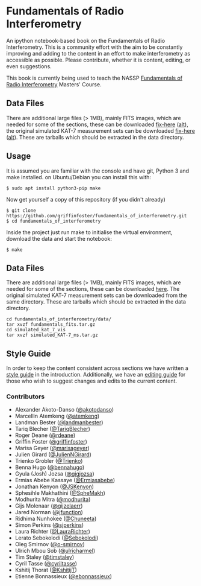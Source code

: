 # Fundamentals of Radio Interferometry

An ipython notebook-based book on the Fundamentals of Radio Interferometry. This is a community effort with the aim to be constantly improving and adding to the content in an effort to make interferometry as accessible as possible.  Please contribute, whether it is content, editing, or even suggestions.

This book is currently being used to teach the NASSP [Fundamentals of Radio Interferometry](https://ratt-ru.github.io/fundamentals_of_interferometry/) Masters' Course.


## Data Files

There are additional large files (> 1MB), mainly FITS images, which are needed for some of the sections, these can be downloaded [fix-here](http://www.mth.uct.ac.za/~siphelo/admin/interferometry/data/fundamentals_fits.tar.gz) ([alt](https://www.dropbox.com/s/n3jyiajytwuldpu/fundamentals_fits.tar.gz?dl=0)), the original simulated KAT-7 measurement sets can be downloaded [fix-here](http://www.mth.uct.ac.za/~siphelo/admin/interferometry/data/simulated_KAT-7_ms.tar.gz) ([alt](https://www.dropbox.com/s/kb3p2mthei8dgl9/simulated_KAT-7_ms.tar.gz?dl=0)). These are tarballs which should be extracted in the data directory.

## Usage

It is assumed you are familiar with the console and have git, Python 3 and make installed. on Ubuntu/Debian you can install this with:
```
$ sudo apt install python3-pip make
```

Now get yourself a copy of this repository (if you didn't already)
```
$ git clone https://github.com/griffinfoster/fundamentals_of_interferometry.git
$ cd fundamentals_of_interferometry
```

Inside the project just run make to initialise the virtual environment, download the data and start the notebook:
```
$ make
```

## Data Files

There are additional large files (> 1MB), mainly FITS images, which are needed for some of the sections, these can be downloaded 
[here](https://www.dropbox.com/sh/7qd3ny9ovt68zqk/AABi48QdW-x5e3vZeKGFN2Y1a?dl=0). The original simulated KAT-7 measurement sets can be downloaded from the same directory. These are tarballs which should be extracted in the data directory.

```
cd fundamentals_of_interferometry/data/
tar xvzf fundamentals_fits.tar.gz
cd simulated_kat_7_vis
tar xvzf simulated_KAT-7_ms.tar.gz
```

## Style Guide

In order to keep the content consistent across sections we have written a [style guide](https://github.com/griffinfoster/fundamentals_of_interferometry/blob/master/0_Introduction/0_introduction.ipynb) in the introduction. Additionally, we have an [editing guide](https://github.com/griffinfoster/fundamentals_of_interferometry/blob/master/0_Introduction/editing_guide.ipynb) for those who wish to suggest changes and edits to the current content.

### Contributors

* Alexander Akoto-Danso ([@akotodanso](https://github.com/akotodanso))
* Marcellin Atemkeng ([@atemkeng](https://github.com/atemkeng))
* Landman Bester ([@landmanbester](https://github.com/landmanbester))
* Tariq Blecher ([@TariqBlecher](https://github.com/TariqBlecher))
* Roger Deane ([@rdeane](https://github.com/rdeane))
* Griffin Foster ([@griffinfoster](https://github.com/griffinfoster))
* Marisa Geyer ([@marisageyer](https://github.com/marisageyer))
* Julien Girard ([@JulienNGirard](https://github.com/JulienNGirard))
* Trienko Grobler ([@Trienko](https://github.com/Trienko))
* Benna Hugo ([@bennahugo](https://github.com/bennahugo))
* Gyula (Josh) Jozsa ([@gigjozsa](https://github.com/gigjozsa))
* Ermias Abebe Kassaye ([@Ermiasabebe](https://github.com/Ermiasabebe))
* Jonathan Kenyon ([@JSKenyon](https://github.com/JSKenyon))
* Sphesihle Makhathini ([@SpheMakh](https://github.com/SpheMakh))
* Modhurita Mitra ([@modhurita](https://github.com/modhurita))
* Gijs Molenaar ([@gijzelaerr](https://github.com/gijzelaerr))
* Jared Norman ([@jfunction](https://github.com/jfunction))
* Ridhima Nunhokee ([@Chuneeta](https://github.com/Chuneeta))
* Simon Perkins ([@sjperkins](https://github.com/sjperkins))
* Laura Richter ([@LauraRichter](https://github.com/LauraRichter))
* Lerato Sebokolodi ([@Sebokolodi](https://github.com/Sebokolodi))
* Oleg Smirnov ([@o-smirnov](https://github.com/o-smirnov))
* Ulrich Mbou Sob ([@ulricharmel](https://github.com/ulricharmel))
* Tim Staley ([@timstaley](https://github.com/timstaley))
* Cyril Tasse ([@cyriltasse](https://github.com/cyriltasse))
* Kshitij Thorat ([@KshitijT](https://github.com/KshitijT))
* Etienne Bonnassieux ([@ebonnassieux](https://github.com/ebonnassieux))
